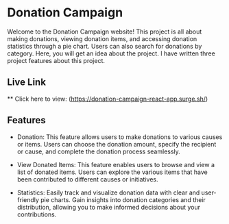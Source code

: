 # Donation Campaign

Welcome to the Donation Campaign website! This project is all about making donations, viewing donation items, and accessing donation statistics through a pie chart. Users can also search for donations by category. Here, you will get an idea about the project. I have written three project features about this project.

## Live Link

\*\* Click here to view: (https://donation-campaign-react-app.surge.sh/)

## Features

- Donation: This feature allows users to make donations to various causes or items. Users can choose the donation amount, specify the recipient or cause, and complete the donation process seamlessly.

- View Donated Items: This feature enables users to browse and view a list of donated items. Users can explore the various items that have been contributed to different causes or initiatives.

- Statistics: Easily track and visualize donation data with clear and user-friendly pie charts. Gain insights into donation categories and their distribution, allowing you to make informed decisions about your contributions.
